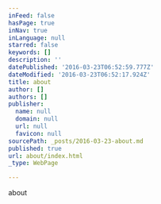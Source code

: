 ```yaml
---
inFeed: false
hasPage: true
inNav: true
inLanguage: null
starred: false
keywords: []
description: ''
datePublished: '2016-03-23T06:52:59.777Z'
dateModified: '2016-03-23T06:52:17.924Z'
title: about
author: []
authors: []
publisher:
  name: null
  domain: null
  url: null
  favicon: null
sourcePath: _posts/2016-03-23-about.md
published: true
url: about/index.html
_type: WebPage

---
```

about